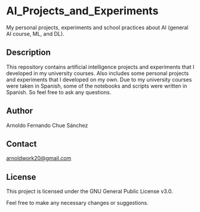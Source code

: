 # AI_Projects_and_Experiments
My personal projects, experiments and school practices about AI (general AI course, ML, and DL).

## Description
This repository contains artificial intelligence projects and experiments that I developed in my university courses. Also includes some personal projects and experiments that I developed on my own. Due to my university courses were taken in Spanish, some of the notebooks and scripts were written in Spanish. So feel free to ask any questions.

## Author
Arnoldo Fernando Chue Sánchez

## Contact
arnoldwork20@gmail.com

## License
This project is licensed under the GNU General Public License v3.0.

Feel free to make any necessary changes or suggestions.